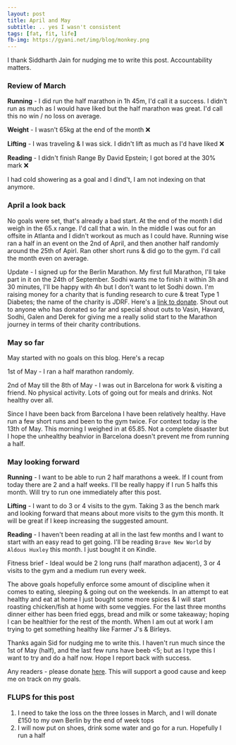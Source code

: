 ```yaml
---
layout: post
title: April and May
subtitle: .. yes I wasn't consistent
tags: [fat, fit, life]
fb-img: https://gyani.net/img/blog/monkey.png
---
```


I thank Siddharth Jain for nudging me to write this post. Accountability matters.

### Review of March

**Running** -  I did run the half marathon in 1h 45m, I'd call it a success. I didn't run as much as I would have liked but the half marathon was great. I'd call this
no win / no loss on average.

**Weight** - I wasn't 65kg at the end of the month ❌

**Lifting** - I was traveling & I was sick. I didn't lift as much as I'd have liked ❌

**Reading** - I didn't finish Range By David Epstein; I got bored at the 30% mark ❌

I had cold showering as a goal and I dind't, I am not indexing on that anymore.

### April a look back

No goals were set, that's already a bad start. At the end of the month I did weigh in the 65.x range. I'd call that a win. In the middle I was out for an offsite
in Atlanta and I didn't workout as much as I could have. Running wise ran a half in an event on the 2nd of April, and then another half randomly around the 25th of Apirl. Ran other short runs & did go to the gym. I'd call the month even on average.

Update - I signed up for the Berlin Marathon. My first full Marathon, I'll take part in it on the 24th of September. Sodhi wants me to finish it within 3h and 30 minutes, I'll be happy with 4h but I don't want to let Sodhi down. I'm raising money for a charity that is funding research to cure & treat Type 1 Diabetes; the name of the charity is JDRF. Here's a [link to donate](https://www.justgiving.com/page/gyani-berlin). Shout out to anyone who has donated so far and special shout outs to Vasin, Havard, Sodhi, Galen and Derek for giving me a really solid start to the Marathon journey in terms of their charity contributions.

### May so far

May started with no goals on this blog. Here's a recap

1st of May - I ran a half marathon randomly.

2nd of May till the 8th of May - I was out in Barcelona for work & visiting a friend. No physical activity. Lots of going out for meals and drinks. Not healthy over all.

Since I have been back from Barcelona I have been relatively healthy. Have run a few short runs and been to the gym twice. For context today is the 13th of May. This morning I weighed in at 65.85. Not a complete disaster but I hope the unhealthy beahvior in Barcelona doesn't prevent me from running a half.

### May looking forward

**Running** - I want to be able to run 2 half marathons a week. If I count from today there are 2 and a half weeks. I'll be really happy if I run 5 halfs this month. Will try to run one immediately after this post.

**Lifting** - I want to do 3 or 4 visits to the gym. Taking 3 as the bench mark and looking forward that means about more visits to the gym this month. It will be great if I keep increasing the suggested amount.

**Reading** - I haven't been reading at all in the last few months and I want to start with an easy read to get going. I'll be reading `Brave New World` by `Aldous Huxley` this month. I just bought it on Kindle.

Fitness brief - Ideal would be 2 long runs (half marathon adjacent), 3 or 4 visits to the gym and a medium run every week.

The above goals hopefully enforce some amount of discipline when it comes to eating, sleeping & going out on the weekends. In an attempt to eat healthy and eat at home I just bought some more spices & I will start roasting chicken/fish at home with some veggies. For the last three months dinner either has been fried eggs, bread and milk or some takeaway; hoping I can be healthier for the rest of the month. When I am out at work I am trying to get something healthy like Farmer J's & Birleys.

Thanks again Sid for nudging me to write this. I haven't run much since the 1st of May (half), and the last few runs have beeb <5; but as I type this I want to try and do a half now. Hope I report back with success.

Any readers - please donate [here](https://www.justgiving.com/page/gyani-berlin). This will support a good cause and keep me on track on my goals.

### FLUPS for this post

1. I need to take the loss on the three losses in March, and I will donate £150 to my own Berlin by the end of week tops
1. I will now put on shoes, drink some water and go for a run. Hopefully I run a half